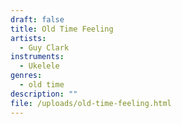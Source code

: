```yaml
---
draft: false
title: Old Time Feeling
artists:
  - Guy Clark
instruments:
  - Ukelele
genres:
  - old time
description: ""
file: /uploads/old-time-feeling.html
---
```


